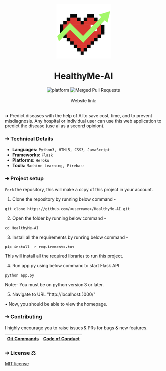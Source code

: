 <div align="center">
  <img align="center" height="175" width="175" src="/static/images/brand.png"></img>
</div>

<h1 align="center">HealthyMe-AI</h1>

<div align="center">
  <!--<img src="https://img.shields.io/github/v/release/AkhileshThite/HealthyMe-AI?color=1FC71F" alt="GitHub release" />-->
  <img src="https://img.shields.io/github/repo-size/AkhileshThite/HealthyMe-AI" alt="platform">
  <!-- Open issues & PRs
  <img src="https://img.shields.io/github/issues/AkhileshThite/COVID-19-VaccineFinder" alt="GitHub issues" />
  <img src="https://img.shields.io/github/issues-pr/AkhileshThite/COVID-19-VaccineFinder" alt="GitHub pull requests" />
  -->
  <img src="https://img.shields.io/github/issues-search/AkhileshThite/HealthyMe-AI?label=merged%20PRs&query=is%3Apr+is%3Aclosed+is%3Amerged&color=purple" alt="Merged Pull Requests" />
</div>
<br>

<div align="center">
Website link: 
</div>
<br>

➔ Predict diseases with the help of AI to save cost, time, and to prevent misdiagnosis. Any hospital or individual user can use this web application to predict the disease (use ai as a second opinion).

### ➔ Technical Details
* **Languages:** `Python3, HTML5, CSS3, JavaScript`
* **Frameworks:** `Flask`
* **Platforms:** `Heroku`
* **Tools:** `Machine Learning, Firebase`


### ➔ Project setup
`Fork` the repository, this will make a copy of this project in your account.

1. Clone the repository  by running below command -
```
git clone https://github.com/<username>/HealthyMe-AI.git
```

2. Open the folder by running below command -
```
cd HealthyMe-AI
```

3.  Install all the requirements by running below command -
```
pip install -r requirements.txt
```
This will install all the required libraries to run this project.

4. Run app.py using below command to start Flask API
```
python app.py
```
Note:- You must be on python version 3 or later.

5. Navigate to URL "http://localhost:5000/"

• Now, you should be able to view the homepage.


### ➔ Contributing
I highly encourage you to raise issues & PRs for bugs & new features.

| [Git Commands](docs/git-commands.md) | [Code of Conduct](docs/code_of_conduct.md)
| ------------- | ------------- |


### ➔ License ⚖️
[MIT license](https://github.com/AkhileshThite/HealthyMe-AI/blob/main/LICENSE) 
